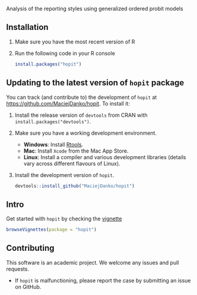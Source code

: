 Analysis of the reporting styles using generalized ordered probit models

## Installation

1. Make sure you have the most recent version of R
2. Run the following code in your R console 

   ```R
   install.packages("hopit")
   ```

## Updating to the latest version of `hopit` package

You can track (and contribute to) the development of `hopit` at https://github.com/MaciejDanko/hopit. To install it:

1. Install the release version of `devtools` from CRAN with `install.packages("devtools")`.

2. Make sure you have a working development environment.
    * **Windows**: Install [Rtools](https://CRAN.R-project.org/bin/windows/Rtools/).
    * **Mac**: Install `Xcode` from the Mac App Store.
    * **Linux**: Install a compiler and various development libraries (details vary across different flavours of Linux).

3. Install the development version of `hopit`.

   ```R
   devtools::install_github("MaciejDanko/hopit")
   ```

## Intro
Get started with `hopit` by checking the [vignette](https://github.com/MaciejDanko/hopit/tree/master/inst/doc/Vignette.pdf) 
 ```R
 browseVignettes(package = "hopit") 
 ```

## Contributing
This software is an academic project. We welcome any issues and pull requests.
* If `hopit` is malfunctioning, please report the case by submitting an issue on GitHub.
